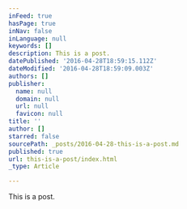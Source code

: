 ```yaml
---
inFeed: true
hasPage: true
inNav: false
inLanguage: null
keywords: []
description: This is a post.
datePublished: '2016-04-28T18:59:15.112Z'
dateModified: '2016-04-28T18:59:09.003Z'
authors: []
publisher:
  name: null
  domain: null
  url: null
  favicon: null
title: ''
author: []
starred: false
sourcePath: _posts/2016-04-28-this-is-a-post.md
published: true
url: this-is-a-post/index.html
_type: Article

---
```

This is a post.